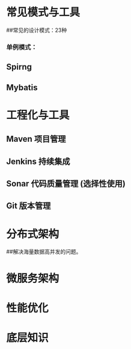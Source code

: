 # 常见模式与工具

##常见的设计模式：23种

### 单例模式：

## Spirng

## Mybatis





# 工程化与工具

## Maven 项目管理

## Jenkins 持续集成

## Sonar 代码质量管理 (选择性使用)

## Git 版本管理



# 分布式架构

##解决海量数据高并发的问题。



# 微服务架构

# 性能优化

# 底层知识

